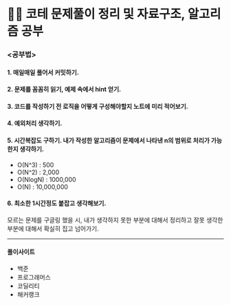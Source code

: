 # 👨‍💻 코테 문제풀이 정리 및 자료구조, 알고리즘 공부

### <공부법>

#### 1. 매일매일 풀어서 커밋하기.

#### 2. 문제를 꼼꼼히 읽기, 예제 속에서 hint 얻기.

#### 3. 코드를 작성하기 전 로직을 어떻게 구성해야할지 노트에 미리 적어보기.

#### 4. 예외처리 생각하기.

#### 5. 시간복잡도 구하기. 내가 작성한 알고리즘이 문제에서 나타낸 n의 범위로 처리가 가능한지 생각하기.

  - O(N^3) : 500
  - O(N^2) : 2,000
  - O(NlogN) : 1000,000
  - O(N) : 10,000,000

#### 6. 최소한 1시간정도 붙잡고 생각해보기.
모르는 문제를 구글링 했을 시, 내가 생각하지 못한 부분에 대해서 정리하고 잘못 생각한 부분에 대해서 확실히 집고 넘어가기. 

---

#### 풀이사이트

- 백준
- 프로그래머스
- 코딜리티
- 해커랭크

